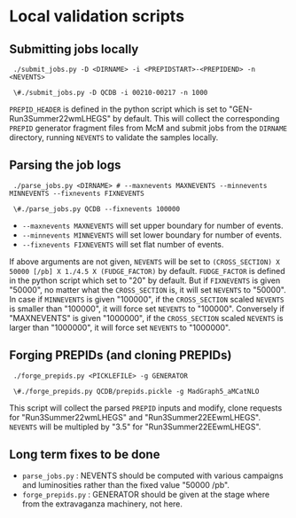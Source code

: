 # Local validation scripts

## Submitting jobs locally

``
./submit_jobs.py -D <DIRNAME> -i <PREPIDSTART>-<PREPIDEND> -n <NEVENTS>``

``
\#./submit_jobs.py -D QCDB -i 00210-00217 -n 1000``

`PREPID_HEADER` is defined in the python script which is set to "GEN-Run3Summer22wmLHEGS" by default.
This will collect the corresponding `PREPID` generator fragment files from McM and submit jobs from the `DIRNAME` directory, running `NEVENTS` to validate the samples locally.

## Parsing the job logs

``
./parse_jobs.py <DIRNAME> # --maxnevents MAXNEVENTS --minnevents MINNEVENTS --fixnevents FIXNEVENTS``

``
\#./parse_jobs.py QCDB --fixnevents 100000``

- `--maxnevents MAXNEVENTS` will set upper boundary for number of events.
- `--minnevents MINNEVENTS` will set lower boundary for number of events.
- `--fixnevents FIXNEVENTS` will set flat number of events.

If above arguments are not given, `NEVENTS` will be set to `(CROSS_SECTION) X 50000 [/pb] X 1./4.5 X (FUDGE_FACTOR)` by default. `FUDGE_FACTOR` is defined in the python script which set to "20" by default. But if `FIXNEVENTS` is given "50000", no matter what the `CROSS_SECTION` is, it will set `NEVENTS` to "50000". In case if `MINNEVENTS` is given "100000", if the `CROSS_SECTION` scaled `NEVENTS` is smaller than "100000", it will force set `NEVENTS` to "100000". Conversely if "MAXNEVENTS" is given "1000000", if the `CROSS_SECTION` scaled `NEVENTS` is larger than "1000000", it will force set `NEVENTS` to "1000000".

## Forging PREPIDs (and cloning PREPIDs)

``
./forge_prepids.py <PICKLEFILE> -g GENERATOR``

``
\#./forge_prepids.py QCDB/prepids.pickle -g MadGraph5_aMCatNLO``

This script will collect the parsed `PREPID` inputs and modify, clone requests for "Run3Summer22wmLHEGS" and "Run3Summer22EEwmLHEGS". `NEVENTS` will be multipled by "3.5" for "Run3Summer22EEwmLHEGS".

## Long term fixes to be done

- `parse_jobs.py` : NEVENTS should be computed with various campaigns and luminosities rather than the fixed value "50000 /pb".
- `forge_prepids.py` : GENERATOR should be given at the stage where from the extravaganza machinery, not here.
